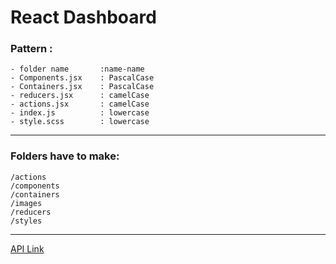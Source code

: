 # React Dashboard

### Pattern :
	- folder name       :name-name
	- Components.jsx	: PascalCase
	- Containers.jsx	: PascalCase
	- reducers.jsx	    : camelCase
	- actions.jsx		: camelCase
	- index.js		    : lowercase
	- style.scss		: lowercase
--------------------------------------------
### Folders have to make:
    /actions
    /components
    /containers
    /images
    /reducers
    /styles
-----------------
[API Link](https://reqres.in/)
